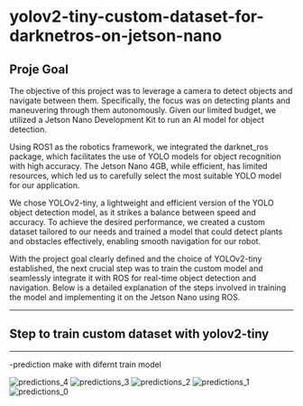 # yolov2-tiny-custom-dataset-for-darknetros-on-jetson-nano

## Proje Goal

The objective of this project was to leverage a camera to detect objects and navigate between them. Specifically, the focus was on detecting plants and maneuvering through them autonomously. Given our limited budget, we utilized a Jetson Nano Development Kit to run an AI model for object detection.

Using ROS1 as the robotics framework, we integrated the darknet_ros package, which facilitates the use of YOLO models for object recognition with high accuracy. The Jetson Nano 4GB, while efficient, has limited resources, which led us to carefully select the most suitable YOLO model for our application.

We chose YOLOv2-tiny, a lightweight and efficient version of the YOLO object detection model, as it strikes a balance between speed and accuracy. To achieve the desired performance, we created a custom dataset tailored to our needs and trained a model that could detect plants and obstacles effectively, enabling smooth navigation for our robot.

With the project goal clearly defined and the choice of YOLOv2-tiny established, the next crucial step was to train the custom model and seamlessly integrate it with ROS for real-time object detection and navigation. Below is a detailed explanation of the steps involved in training the model and implementing it on the Jetson Nano using ROS.

*************************************************************************************************
## Step to train custom dataset with yolov2-tiny
*************************************************************************************************
 -prediction make with difernt train model
 
![predictions_4](https://github.com/user-attachments/assets/c390dfa5-8399-4fd7-bf4b-ba8fb610dfd2)
![predictions_3](https://github.com/user-attachments/assets/91d9623d-ee4c-4ce1-b80a-26a20380871a)
![predictions_2](https://github.com/user-attachments/assets/6d9e36ad-b28d-41cb-b5ba-ac78b1f80e48)
![predictions_1](https://github.com/user-attachments/assets/62306df2-1b55-4e93-8225-777c0317e754)
![predictions_0](https://github.com/user-attachments/assets/73242d7e-e686-4be2-a091-cafed466318e)
